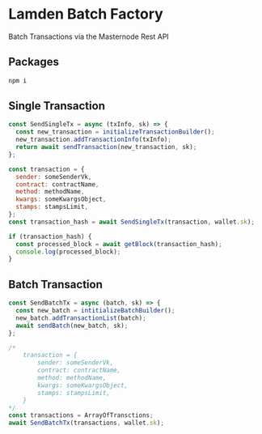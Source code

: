 # Lamden Batch Factory

Batch Transactions via the Masternode Rest API

## Packages

```bash
npm i
```

## Single Transaction

```javascript
const SendSingleTx = async (txInfo, sk) => {
  const new_transaction = initializeTransactionBuilder();
  new_transaction.addTransactionInfo(txInfo);
  return await sendTransaction(new_transaction, sk);
};

const transaction = {
  sender: someSenderVk,
  contract: contractName,
  method: methodName,
  kwargs: someKwargsObject,
  stamps: stampsLimit,
};
const transaction_hash = await SendSingleTx(transaction, wallet.sk);

if (transaction_hash) {
  const processed_block = await getBlock(transaction_hash);
  console.log(processed_block);
}
```

## Batch Transaction

```javascript
const SendBatchTx = async (batch, sk) => {
  const new_batch = intitializeBatchBuilder();
  new_batch.addTransactionList(batch);
  await sendBatch(new_batch, sk);
};

/*
    transaction = {
        sender: someSenderVk,
        contract: contractName,
        method: methodName,
        kwargs: someKwargsObject,
        stamps: stampsLimit,
    }
*/
const transactions = ArrayOfTransctions;
await SendBatchTx(transactions, wallet.sk);
```
